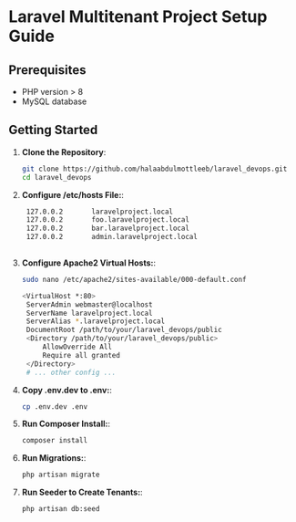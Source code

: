 # Laravel Multitenant Project Setup Guide

## Prerequisites

- PHP version > 8
- MySQL database

## Getting Started

1. **Clone the Repository**:

   ```sh
   git clone https://github.com/halaabdulmottleeb/laravel_devops.git
   cd laravel_devops
   
2. **Configure /etc/hosts File:**:

   ```sh
    127.0.0.2       laravelproject.local
    127.0.0.2       foo.laravelproject.local
    127.0.0.2       bar.laravelproject.local
    127.0.0.2       admin.laravelproject.local
       
3. **Configure Apache2 Virtual Hosts:**:

   ```sh
   sudo nano /etc/apache2/sites-available/000-default.conf

   <VirtualHost *:80>
    ServerAdmin webmaster@localhost
    ServerName laravelproject.local
    ServerAlias *.laravelproject.local
    DocumentRoot /path/to/your/laravel_devops/public
    <Directory /path/to/your/laravel_devops/public>
        AllowOverride All
        Require all granted
    </Directory>
    # ... other config ...
 </VirtualHost>
   
4. **Copy .env.dev to .env:**:

   ```sh
   cp .env.dev .env

5. **Run Composer Install:**:

   ```sh
   composer install


6. **Run Migrations:**:

   ```sh
   php artisan migrate

7. **Run Seeder to Create Tenants:**:

   ```sh
   php artisan db:seed

  

